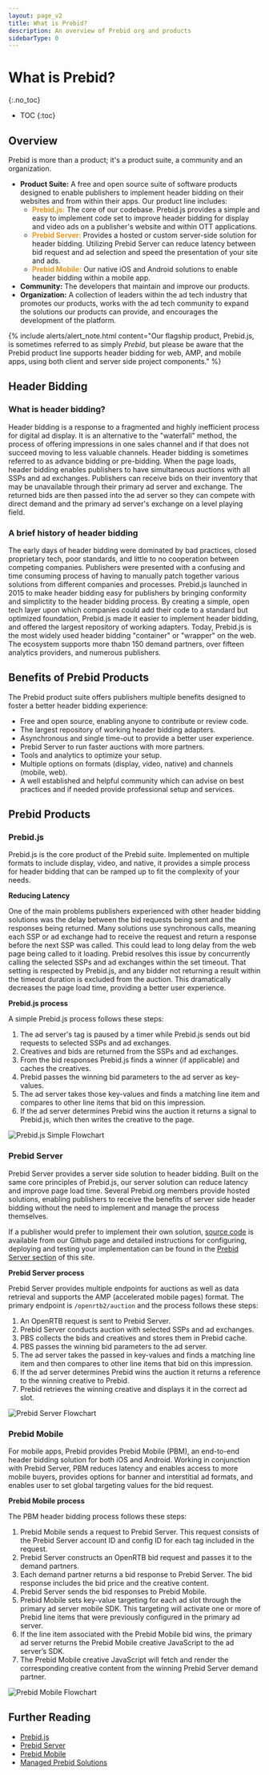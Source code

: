 ```yaml
---
layout: page_v2
title: What is Prebid?
description: An overview of Prebid org and products
sidebarType: 0
---
```

# What is Prebid?
{:.no_toc}

* TOC
{:toc}

## Overview

Prebid is more than a product; it's a product suite, a community and an organization. 

- **Product Suite:** A free and open source suite of software products designed to enable publishers to implement header bidding on their websites and from within their apps. Our product line includes:  
   - <span style="color:#EA9622">**Prebid.js:**</span> The core of our codebase. Prebid.js provides a simple and easy to implement code set to improve header bidding for display and video ads on a publisher's website and within OTT applications.  
   - <span style="color:#EA9622">**Prebid Server:**</span> Provides a hosted or custom server-side solution for header bidding. Utilizing Prebid Server can reduce latency between bid request and ad selection and speed the presentation of your site and ads.  
   - <span style="color:#EA9622">**Prebid Mobile:**</span> Our native iOS and Android solutions to enable header bidding within a mobile app.
- **Community:** The developers that maintain and improve our products.  
- **Organization:**  A collection of leaders within the ad tech industry that promotes our products, works with the ad tech community to expand the solutions our products can provide, and encourages the development of the platform.  

{% include alerts/alert_note.html content="Our flagship product, Prebid.js, is sometimes referred to as simply *Prebid*, but please be aware that the Prebid product line supports header bidding for web, AMP, and mobile apps, using both client and server side project components." %} 

## Header Bidding

### What is header bidding?

Header bidding is a response to a fragmented and highly inefficient process for digital ad display. It is an alternative to the "waterfall" method, the process of offering impressions in one sales channel and if that does not succeed moving to less valuable channels. Header bidding is sometimes referred to as advance bidding or pre-bidding. 
When the page loads, header bidding enables publishers to have simultaneous auctions with all SSPs and ad exchanges. Publishers can receive bids on their inventory that may be unavailable through their primary ad server and exchange.
The returned bids are then passed into the ad server so they can compete with direct demand and the primary ad server's exchange on a level playing field.

### A brief history of header bidding

The early days of header bidding were dominated by bad practices, closed proprietary tech, poor standards, and little to no cooperation between competing companies. Publishers were presented with a confusing and time consuming process of having to manually patch together various solutions from different companies and processes.
Prebid.js launched in 2015 to make header bidding easy for publishers by bringing conformity and simplictity to the header bidding process. By creating a simple, open tech layer upon which companies could add their code to a standard but optimized foundation, Prebid.js made it easier to implement header bidding, and offered the largest repository of working adapters.
Today, Prebid.js is the most widely used header bidding "container" or "wrapper" on the web. The ecosystem supports more thabn 150 demand partners, over fifteen analytics providers, and numerous publishers.
## Benefits of Prebid Products

The Prebid product suite offers publishers multiple benefits designed to foster a better header bidding experience:  
- Free and open source, enabling anyone to contribute or review code.  
- The largest repository of working header bidding adapters.  
- Asynchronous and single time-out to provide a better user experience.  
- Prebid Server to run faster auctions with more partners.  
- Tools and analytics to optimize your setup.  
- Multiple options on formats (display, video, native) and channels (mobile, web).  
- A well established and helpful community which can advise on best practices and if needed provide professional setup and services.  

## Prebid Products

### Prebid.js

Prebid.js is the core product of the Prebid suite. Implemented on multiple formats to include display, video, and native, it provides a simple process for header bidding that can be ramped up to fit the complexity of your needs.

**Reducing Latency**

One of the main problems publishers experienced with other header bidding solutions was the delay between the bid requests being sent and the responses being returned. Many solutions use synchronous calls, meaning each SSP or ad exchange had to receive the request and return a response before the next SSP was called. This could lead to long delay from the web page being called to it loading. 
Prebid resolves this issue by concurrently calling the selected SSPs and ad exchanges within the set timeout. That setting is respected by Prebid.js, and any bidder not returning a result within the timeout duration is excluded from the auction. This dramatically decreases the page load time, providing a better user experience. 

**Prebid.js process**

 A simple Prebid.js process follows these steps:  
 1. The ad server's tag is paused by a timer while Prebid.js sends out bid requests to selected SSPs and ad exchanges. 
2. Creatives and bids are returned from the SSPs and ad exchanges. 
3. From the bid responses Prebid.js finds a winner (if applicable) and caches the creatives. 
4. Prebid passes the winning bid parameters to the ad server as key-values. 
5. The ad server takes those key-values and finds a matching line item and compares to other line items that bid on this impression. 
6. If the ad server determines Prebid wins the auction it returns a signal to Prebid.js, which then writes the creative to the page.   

![Prebid.js Simple Flowchart](/assets/images/flowcharts/pb-js-simple.png) 

### Prebid Server

Prebid Server provides a server side solution to header bidding. Built on the same core principles of Prebid.js, our server solution can reduce latency and improve page load time.
Several Prebid.org members provide hosted solutions, enabling publishers to receive the benefits of server side header bidding without the need to implement and manage the process themselves. 

If a publisher would prefer to implement their own solution, [source code](https://github.com/prebid/prebid-server) is available from our Github page and detailed instructions for configuring, deploying and testing your implementation can be found in the [Prebid Server section](/prebid-server/prebid-server-overview.html) of this site.  

**Prebid Server process**

Prebid Server provides multiple endpoints for auctions as well as data retrieval and supports the AMP (accelerated mobile pages) format. The primary endpoint is `/openrtb2/auction` and the process follows these steps: 

1. An OpenRTB request is sent to Prebid Server. 
2. Prebid Server conducts auction with selected SSPs and ad exchanges. 
3. PBS collects the bids and creatives and stores them in Prebid cache. 
4. PBS passes the winning bid parameters to the ad server. 
5. The ad server takes the passed in key-values and finds a matching line item and then compares to  other line items that bid on this impression. 
6. If the ad server determines Prebid wins the auction it returns a reference to the winning creative to Prebid. 
7. Prebid retrieves the winning creative and displays it in the correct ad slot. 

![Prebid Server Flowchart](/assets/images/flowcharts/pb-server-display.png) 

### Prebid Mobile

For mobile apps, Prebid provides Prebid Mobile (PBM), an end-to-end header bidding solution for both iOS and Android. Working in conjunction with Prebid Server, PBM reduces latency and enables access to more mobile buyers, provides options for banner and interstitial ad formats, and enables user to set global targeting values for the bid request. 

**Prebid Mobile process**

The PBM header bidding process follows these steps: 

1. Prebid Mobile sends a request to Prebid Server. This request consists of the Prebid Server account ID and config ID for each tag included in the request.
2. Prebid Server constructs an OpenRTB bid request and passes it to the demand partners.
3. Each demand partner returns a bid response to Prebid Server. The bid response includes the bid price and the creative content.
4. Prebid Server sends the bid responses to Prebid Mobile.
5. Prebid Mobile sets key-value targeting for each ad slot through the primary ad server mobile SDK. This targeting will activate one or more of Prebid line items that were previously configured in the primary ad server.
6. If the line item associated with the Prebid Mobile bid wins, the primary ad server returns the Prebid Mobile creative JavaScript to the ad server’s SDK.
7. The Prebid Mobile creative JavaScript will fetch and render the corresponding creative content from the winning Prebid Server demand partner.

![Prebid Mobile Flowchart](/assets/images/flowcharts/pb-mobile.png) 

## Further Reading
+ [Prebid.js]({{site.baseurl}}/prebid/prebidjs.html)
+ [Prebid Server]({{site.baseurl}}/dev-docs/get-started-with-prebid-server.html)
+ [Prebid Mobile]({{site.baseurl}}/prebid-mobile/prebid-mobile.html)
+ [Managed Prebid Solutions](/prebid/managed.html)